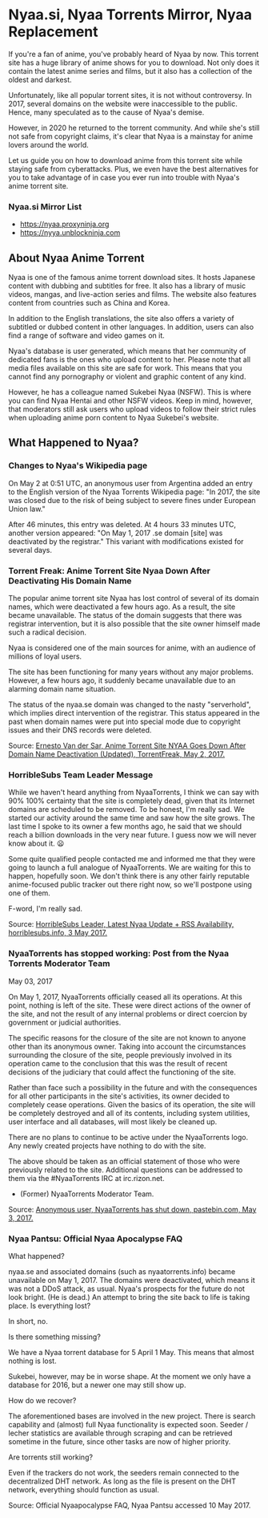 # Nyaa.si, Nyaa Torrents Mirror, Nyaa Replacement

If you're a fan of anime, you've probably heard of Nyaa by now. This torrent site has a huge library of anime shows for you to download. Not only does it contain the latest anime series and films, but it also has a collection of the oldest and darkest.

Unfortunately, like all popular torrent sites, it is not without controversy. In 2017, several domains on the website were inaccessible to the public. Hence, many speculated as to the cause of Nyaa's demise.

However, in 2020 he returned to the torrent community. And while she's still not safe from copyright claims, it's clear that Nyaa is a mainstay for anime lovers around the world.

Let us guide you on how to download anime from this torrent site while staying safe from cyberattacks. Plus, we even have the best alternatives for you to take advantage of in case you ever run into trouble with Nyaa's anime torrent site.

### Nyaa.si Mirror List

- https://nyaa.proxyninja.org
- https://nyya.unblockninja.com

## About Nyaa Anime Torrent

Nyaa is one of the famous anime torrent download sites. It hosts Japanese content with dubbing and subtitles for free. It also has a library of music videos, mangas, and live-action series and films. The website also features content from countries such as China and Korea.

In addition to the English translations, the site also offers a variety of subtitled or dubbed content in other languages. In addition, users can also find a range of software and video games on it.

Nyaa's database is user generated, which means that her community of dedicated fans is the ones who upload content to her. Please note that all media files available on this site are safe for work. This means that you cannot find any pornography or violent and graphic content of any kind.

However, he has a colleague named Sukebei Nyaa (NSFW). This is where you can find Nyaa Hentai and other NSFW videos. Keep in mind, however, that moderators still ask users who upload videos to follow their strict rules when uploading anime porn content to Nyaa Sukebei's website.


## What Happened to Nyaa?

### Changes to Nyaa's Wikipedia page
On May 2 at 0:51 UTC, an anonymous user from Argentina added an entry to the English version of the Nyaa Torrents Wikipedia page: "In 2017, the site was closed due to the risk of being subject to severe fines under European Union law."

After 46 minutes, this entry was deleted. At 4 hours 33 minutes UTC, another version appeared: "On May 1, 2017 .se domain [site] was deactivated by the registrar." This variant with modifications existed for several days.

### Torrent Freak: Anime Torrent Site Nyaa Down After Deactivating His Domain Name
The popular anime torrent site Nyaa has lost control of several of its domain names, which were deactivated a few hours ago. As a result, the site became unavailable. The status of the domain suggests that there was registrar intervention, but it is also possible that the site owner himself made such a radical decision.

Nyaa is considered one of the main sources for anime, with an audience of millions of loyal users.

The site has been functioning for many years without any major problems. However, a few hours ago, it suddenly became unavailable due to an alarming domain name situation.

The status of the nyaa.se domain was changed to the nasty "serverhold", which implies direct intervention of the registrar. This status appeared in the past when domain names were put into special mode due to copyright issues and their DNS records were deleted.

Source: [Ernesto Van der Sar, Anime Torrent Site NYAA Goes Down After Domain Name Deactivation (Updated), TorrentFreak, May 2, 2017.](https://torrentfreak.com/anime-torrent-site-nyaa-goes-down-after-domain-name-deactivation-170502/)

### HorribleSubs Team Leader Message
While we haven't heard anything from NyaaTorrents, I think we can say with 90% 100% certainty that the site is completely dead, given that its Internet domains are scheduled to be removed. To be honest, I'm really sad. We started our activity around the same time and saw how the site grows. The last time I spoke to its owner a few months ago, he said that we should reach a billion downloads in the very near future. I guess now we will never know about it. 😦

Some quite qualified people contacted me and informed me that they were going to launch a full analogue of NyaaTorrents. We are waiting for this to happen, hopefully soon. We don't think there is any other fairly reputable anime-focused public tracker out there right now, so we'll postpone using one of them.

F-word, I'm really sad.

Source: [HorribleSubs Leader, Latest Nyaa Update + RSS Availability, horriblesubs.info, 3 May 2017.](http://horriblesubs.info/2017/05/latest-nyaa-update-rss-availability/)

### NyaaTorrents has stopped working: Post from the Nyaa Torrents Moderator Team
May 03, 2017

On May 1, 2017, NyaaTorrents officially ceased all its operations. At this point, nothing is left of the site. These were direct actions of the owner of the site, and not the result of any internal problems or direct coercion by government or judicial authorities.

The specific reasons for the closure of the site are not known to anyone other than its anonymous owner. Taking into account the circumstances surrounding the closure of the site, people previously involved in its operation came to the conclusion that this was the result of recent decisions of the judiciary that could affect the functioning of the site.

Rather than face such a possibility in the future and with the consequences for all other participants in the site's activities, its owner decided to completely cease operations. Given the basics of its operation, the site will be completely destroyed and all of its contents, including system utilities, user interface and all databases, will most likely be cleaned up.

There are no plans to continue to be active under the NyaaTorrents logo. Any newly created projects have nothing to do with the site.

The above should be taken as an official statement of those who were previously related to the site. Additional questions can be addressed to them via the #NyaaTorrents IRC at irc.rizon.net.

- (Former) NyaaTorrents Moderator Team.

Source: [Anonymous user, NyaaTorrents has shut down, pastebin.com, May 3, 2017.](https://twitter.com/Daiz42/status/859803104870576130)


### Nyaa Pantsu: Official Nyaa Apocalypse FAQ
What happened?

nyaa.se and associated domains (such as nyaatorrents.info) became unavailable on May 1, 2017.
The domains were deactivated, which means it was not a DDoS attack, as usual.
Nyaa's prospects for the future do not look bright. (He is dead.)
An attempt to bring the site back to life is taking place.
Is everything lost?

In short, no.

Is there something missing?

We have a Nyaa torrent database for 5 April 1 May. This means that almost nothing is lost.

Sukebei, however, may be in worse shape. At the moment we only have a database for 2016, but a newer one may still show up.

How do we recover?

The aforementioned bases are involved in the new project. There is search capability and (almost) full Nyaa functionality is expected soon. Seeder / lecher statistics are available through scraping and can be retrieved sometime in the future, since other tasks are now of higher priority.

Are torrents still working?

Even if the trackers do not work, the seeders remain connected to the decentralized DHT network. As long as the file is present on the DHT network, everything should function as usual.

Source: Official Nyaapocalypse FAQ, Nyaa Pantsu accessed 10 May 2017.


